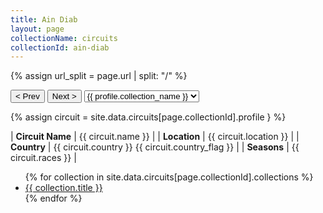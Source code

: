 ```yaml
---
title: Ain Diab
layout: page
collectionName: circuits
collectionId: ain-diab
---
```


{% assign url_split = page.url | split: "/" %}
<div id="collection-navigation">
<button onclick="selector.options[selector.selectedIndex-1].value && (window.location = selector.options[selector.selectedIndex-1].value);">&lt; Prev</button>
<button onclick="selector.options[selector.selectedIndex+1].value && (window.location = selector.options[selector.selectedIndex+1].value);">Next &gt;</button>
<select id="selector" onchange="this.options[this.selectedIndex].value && (window.location = this.options[this.selectedIndex].value);">
  {% for collectionId in site.data[page.collectionName].refs %}
    {% if collectionId == page.collectionId %}
      {% assign selected = "selected" %}
    {% else %}
      {% assign selected = "" %}
    {% endif %}
    {% assign profile = site.data[page.collectionName][collectionId].profile %}
    <option value="/f1/{{ page.collectionName }}/{{ collectionId }}/{{ url_split[4] }}" {{ selected }}>{{ profile.collection_name }}</option>
  {% endfor %}
</select>
</div>

{% assign circuit = site.data.circuits[page.collectionId].profile } %}

| **Circuit Name** | {{ circuit.name }}     |
| **Location**     | {{ circuit.location }} |
| **Country**      | {{ circuit.country }} {{ circuit.country_flag }} |
| **Seasons**      | {{ circuit.races }} |

<ul>
  {% for collection in site.data.circuits[page.collectionId].collections %}
    <li><a href="{{ collection.url }}">{{ collection.title }}</a></li>
  {% endfor %}
</ul>
